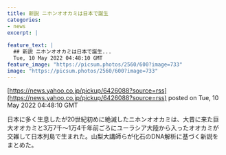 ```yaml
---
title: 新説 ニホンオオカミは日本で誕生
categories:
- news
excerpt: |
  
feature_text: |
  ## 新説 ニホンオオカミは日本で誕生...
  Tue, 10 May 2022 04:48:10 GMT
feature_image: "https://picsum.photos/2560/600?image=733"
image: "https://picsum.photos/2560/600?image=733"
---
```


[https://news.yahoo.co.jp/pickup/6426088?source=rss](https://news.yahoo.co.jp/pickup/6426088?source=rss)
posted on Tue, 10 May 2022 04:48:10 GMT

<!--more-->

日本に多く生息したが20世紀初めに絶滅したニホンオオカミは、大昔に来た巨大オオカミと3万7千～1万4千年前ごろにユーラシア大陸から入ったオオカミが交雑して日本列島で生まれた。山梨大講師らが化石のDNA解析に基づく新説をまとめた。
